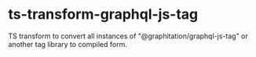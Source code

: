 # ts-transform-graphql-js-tag

TS transform to convert all instances of "@graphitation/graphql-js-tag" or another tag library to compiled form.
